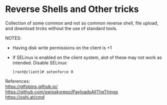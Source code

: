 # Reverse Shells and Other tricks
Collection of some common and not so common reverse shell, file upload, and download tircks without the use of standard tools.

NOTES:
* Having disk write permissions on the client is +1
*  If SELinux is enabled on the client system, alot of these may not work as intended. Disable SELinux:
     
     ```[root@client]# setenforce 0```

References:<br>
https://gtfobins.github.io/<br>
https://github.com/swisskyrepo/PayloadsAllTheThings<br>
https://oshi.at/cmd<br>
